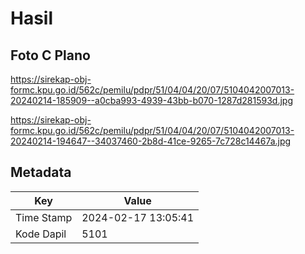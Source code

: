 # Hasil

## Foto C Plano

https://sirekap-obj-formc.kpu.go.id/562c/pemilu/pdpr/51/04/04/20/07/5104042007013-20240214-185909--a0cba993-4939-43bb-b070-1287d281593d.jpg

https://sirekap-obj-formc.kpu.go.id/562c/pemilu/pdpr/51/04/04/20/07/5104042007013-20240214-194647--34037460-2b8d-41ce-9265-7c728c14467a.jpg


## Metadata

| Key        | Value               |
| ---------- | ------------------- |
| Time Stamp | 2024-02-17 13:05:41 |
| Kode Dapil | 5101                |



